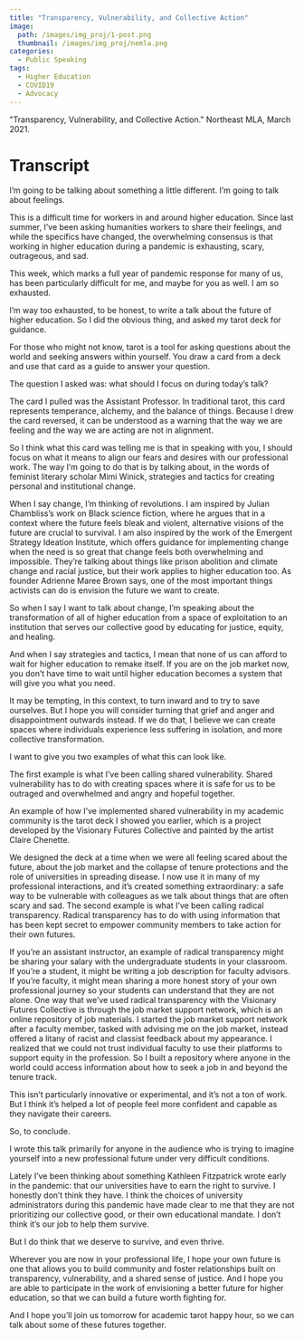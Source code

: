 ```yaml
---
title: "Transparency, Vulnerability, and Collective Action"
image: 
  path: /images/img_proj/1-post.png
  thumbnail: /images/img_proj/nemla.png
categories:
  - Public Speaking
tags:
  - Higher Education
  - COVID19
  - Advocacy
---
```


"Transparency, Vulnerability, and Collective Action." Northeast MLA, March 2021.

# Transcript

I’m going to be talking about something a little different. I’m going to talk about feelings.

This is a difficult time for workers in and around higher education. Since last summer, I’ve been 
asking humanities workers to share their feelings, and while the specifics have changed, the 
overwhelming consensus is that working in higher education during a pandemic is exhausting, 
scary, outrageous, and sad.

This week, which marks a full year of pandemic response for many of us, has been particularly difficult for me, and maybe for you as well. I am so exhausted.

I’m way too exhausted, to be honest, to write a talk about the future of higher education. So I did the obvious thing, and asked my tarot deck for guidance.

For those who might not know, tarot is a tool for asking questions about the world and seeking answers within yourself. You draw a card from a deck and use that card as a guide to answer your question.

The question I asked was: what should I focus on during today’s talk?

The card I pulled was the Assistant Professor. In traditional tarot, this card represents temperance, alchemy, and the balance of things. Because I drew the card reversed, it can be understood as a warning that the way we are feeling and the way we are acting are not in alignment.

So I think what this card was telling me is that in speaking with you, I should focus on what it means to align our fears and desires with our professional work. The way I’m going to do that is by talking about, in the words of feminist literary scholar Mimi Winick, strategies and tactics for creating personal and institutional change.

When I say change, I’m thinking of revolutions. I am inspired by Julian Chambliss’s work on Black science fiction, where he argues that in a context where the future feels bleak and violent, alternative visions of the future are crucial to survival. I am also inspired by the work of the Emergent Strategy Ideation Institute, which offers guidance for implementing change when the need is so great that change feels both overwhelming and impossible. They’re talking about things like prison abolition and climate change and racial justice, but their work applies to higher education too. As founder Adrienne Maree Brown says, one of the most important things activists can do is envision the future we want to create.

So when I say I want to talk about change, I’m speaking about the transformation of all of higher education from a space of exploitation to an institution that serves our collective good by educating for justice, equity, and healing.

And when I say strategies and tactics, I mean that none of us can afford to wait for higher education to remake itself. If you are on the job market now, you don’t have time to wait until higher education becomes a system that will give you what you need.

It may be tempting, in this context, to turn inward and to try to save ourselves. But I hope you will consider turning that grief and anger and disappointment outwards instead.
If we do that, I believe we can create spaces where individuals experience less suffering in isolation, and more collective transformation.

I want to give you two examples of what this can look like.

The first example is what I’ve been calling shared vulnerability. Shared vulnerability has to do with creating spaces where it is safe for us to be outraged and overwhelmed and angry and hopeful together.

An example of how I’ve implemented shared vulnerability in my academic community is the tarot deck I showed you earlier, which is a project developed by the Visionary Futures Collective and painted by the artist Claire Chenette.

We designed the deck at a time when we were all feeling scared about the future, about the job market and the collapse of tenure protections and the role of universities in spreading disease. I now use it in many of my professional interactions, and it’s created something extraordinary: a safe way to be vulnerable with colleagues as we talk about things that are often scary and sad. The second example is what I’ve been calling radical transparency. Radical transparency has to do with using information that has been kept secret to empower community members to take action for their own futures.

If you’re an assistant instructor, an example of radical transparency might be sharing your salary with the undergraduate students in your classroom. If you’re a student, it might be writing a job
description for faculty advisors. If you’re faculty, it might mean sharing a more honest story of your own professional journey so your students can understand that they are not alone. One way that we’ve used radical transparency with the Visionary Futures Collective is through the job market support network, which is an online repository of job materials. I started the job market support network after a faculty member, tasked with advising me on the job market, instead offered a litany of racist and classist feedback about my appearance. I realized that we could not trust individual faculty to use their platforms to support equity in the profession. So I built a repository where anyone in the world could access information about how to seek a job in and beyond the tenure track.

This isn’t particularly innovative or experimental, and it’s not a ton of work. But I think it’s helped a lot of people feel more confident and capable as they navigate their careers.

So, to conclude.

I wrote this talk primarily for anyone in the audience who is trying to imagine yourself into a new professional future under very difficult conditions.

Lately I’ve been thinking about something Kathleen Fitzpatrick wrote early in the pandemic: that our universities have to earn the right to survive. I honestly don’t think they have. I think the choices of university administrators during this pandemic have made clear to me that they are not prioritizing our collective good, or their own educational mandate. I don’t think it’s our job to help them survive.

But I do think that we deserve to survive, and even thrive.

Wherever you are now in your professional life, I hope your own future is one that allows you to build community and foster relationships built on transparency, vulnerability, and a shared sense of justice. And I hope you are able to participate in the work of envisioning a better future for higher education, so that we can build a future worth fighting for.

And I hope you’ll join us tomorrow for academic tarot happy hour, so we can talk about some of these futures together.